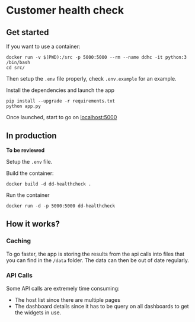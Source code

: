 # Customer health check

## Get started

If you want to use a container:
```
docker run -v $(PWD):/src -p 5000:5000 --rm --name ddhc -it python:3 /bin/bash
cd src/
```

Then setup the `.env` file properly, check `.env.example` for an example.

Install the dependencies and launch the app
```
pip install --upgrade -r requirements.txt
python app.py
```

Once launched, start to go on [localhost:5000](http://localhost:5000)

## In production

**To be reviewed**

Setup the `.env` file.

Build the container:
```
docker build -d dd-healthcheck .
```

Run the container
```
docker run -d -p 5000:5000 dd-healthcheck
```

## How it works?

### Caching

To go faster, the app is storing the results from the api calls into files that you can find in the `/data` folder. The data can then be out of date regularly.

### API Calls

Some API calls are extremely time consuming:

- The host list since there are multiple pages
- The dashboard details since it has to be query on all dashboards to get the widgets in use.
